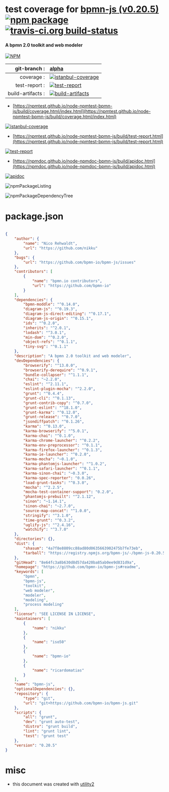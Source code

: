 # test coverage for  [bpmn-js (v0.20.5)](https://github.com/bpmn-io/bpmn-js#readme)  [![npm package](https://img.shields.io/npm/v/npmtest-bpmn-js.svg?style=flat-square)](https://www.npmjs.org/package/npmtest-bpmn-js) [![travis-ci.org build-status](https://api.travis-ci.org/npmtest/node-npmtest-bpmn-js.svg)](https://travis-ci.org/npmtest/node-npmtest-bpmn-js)
#### A bpmn 2.0 toolkit and web modeler

[![NPM](https://nodei.co/npm/bpmn-js.png?downloads=true&downloadRank=true&stars=true)](https://www.npmjs.com/package/bpmn-js)

| git-branch : | [alpha](https://github.com/npmtest/node-npmtest-bpmn-js/tree/alpha)|
|--:|:--|
| coverage : | [![istanbul-coverage](https://npmtest.github.io/node-npmtest-bpmn-js/build/coverage.badge.svg)](https://npmtest.github.io/node-npmtest-bpmn-js/build/coverage.html/index.html)|
| test-report : | [![test-report](https://npmtest.github.io/node-npmtest-bpmn-js/build/test-report.badge.svg)](https://npmtest.github.io/node-npmtest-bpmn-js/build/test-report.html)|
| build-artifacts : | [![build-artifacts](https://npmtest.github.io/node-npmtest-bpmn-js/glyphicons_144_folder_open.png)](https://github.com/npmtest/node-npmtest-bpmn-js/tree/gh-pages/build)|

- [https://npmtest.github.io/node-npmtest-bpmn-js/build/coverage.html/index.html](https://npmtest.github.io/node-npmtest-bpmn-js/build/coverage.html/index.html)

[![istanbul-coverage](https://npmtest.github.io/node-npmtest-bpmn-js/build/screenCapture.buildCi.browser.%252Ftmp%252Fbuild%252Fcoverage.lib.html.png)](https://npmtest.github.io/node-npmtest-bpmn-js/build/coverage.html/index.html)

- [https://npmtest.github.io/node-npmtest-bpmn-js/build/test-report.html](https://npmtest.github.io/node-npmtest-bpmn-js/build/test-report.html)

[![test-report](https://npmtest.github.io/node-npmtest-bpmn-js/build/screenCapture.buildCi.browser.%252Ftmp%252Fbuild%252Ftest-report.html.png)](https://npmtest.github.io/node-npmtest-bpmn-js/build/test-report.html)

- [https://npmdoc.github.io/node-npmdoc-bpmn-js/build/apidoc.html](https://npmdoc.github.io/node-npmdoc-bpmn-js/build/apidoc.html)

[![apidoc](https://npmdoc.github.io/node-npmdoc-bpmn-js/build/screenCapture.buildCi.browser.%252Ftmp%252Fbuild%252Fapidoc.html.png)](https://npmdoc.github.io/node-npmdoc-bpmn-js/build/apidoc.html)

![npmPackageListing](https://npmtest.github.io/node-npmtest-bpmn-js/build/screenCapture.npmPackageListing.svg)

![npmPackageDependencyTree](https://npmtest.github.io/node-npmtest-bpmn-js/build/screenCapture.npmPackageDependencyTree.svg)



# package.json

```json

{
    "author": {
        "name": "Nico Rehwaldt",
        "url": "https://github.com/nikku"
    },
    "bugs": {
        "url": "https://github.com/bpmn-io/bpmn-js/issues"
    },
    "contributors": [
        {
            "name": "bpmn.io contributors",
            "url": "https://github.com/bpmn-io"
        }
    ],
    "dependencies": {
        "bpmn-moddle": "^0.14.0",
        "diagram-js": "^0.19.3",
        "diagram-js-direct-editing": "^0.17.1",
        "diagram-js-origin": "^0.15.1",
        "ids": "^0.2.0",
        "inherits": "^2.0.1",
        "lodash": "^3.0.1",
        "min-dom": "^0.2.0",
        "object-refs": "^0.1.1",
        "tiny-svg": "^0.1.1"
    },
    "description": "A bpmn 2.0 toolkit and web modeler",
    "devDependencies": {
        "browserify": "^13.0.0",
        "browserify-derequire": "^0.9.1",
        "bundle-collapser": "^1.1.1",
        "chai": "~2.2.0",
        "eslint": "^2.11.1",
        "eslint-plugin-mocha": "^2.2.0",
        "grunt": "^0.4.4",
        "grunt-cli": "^0.1.13",
        "grunt-contrib-copy": "^0.7.0",
        "grunt-eslint": "^18.1.0",
        "grunt-karma": "^0.12.0",
        "grunt-release": "^0.7.0",
        "jsondiffpatch": "^0.1.26",
        "karma": "^0.13.0",
        "karma-browserify": "^5.0.1",
        "karma-chai": "^0.1.0",
        "karma-chrome-launcher": "^0.2.2",
        "karma-env-preprocessor": "^0.1.1",
        "karma-firefox-launcher": "^0.1.3",
        "karma-ie-launcher": "^0.2.0",
        "karma-mocha": "~0.1.0",
        "karma-phantomjs-launcher": "^1.0.2",
        "karma-safari-launcher": "^0.1.1",
        "karma-sinon-chai": "~0.3.0",
        "karma-spec-reporter": "0.0.26",
        "load-grunt-tasks": "^0.3.0",
        "mocha": "^2.2.5",
        "mocha-test-container-support": "0.2.0",
        "phantomjs-prebuilt": "^2.1.12",
        "sinon": "~1.14.1",
        "sinon-chai": "~2.7.0",
        "source-map-concat": "^1.0.0",
        "stringify": "^3.1.0",
        "time-grunt": "^0.3.2",
        "uglify-js": "^2.4.16",
        "watchify": "^3.7.0"
    },
    "directories": {},
    "dist": {
        "shasum": "4a7f8e8809cc88ad80d0635663902475b7fe73eb",
        "tarball": "https://registry.npmjs.org/bpmn-js/-/bpmn-js-0.20.5.tgz"
    },
    "gitHead": "8e64fc3a8b630d8d57da420ba85ab0ee9d831d9a",
    "homepage": "https://github.com/bpmn-io/bpmn-js#readme",
    "keywords": [
        "bpmn",
        "bpmn-js",
        "toolkit",
        "web modeler",
        "modeler",
        "modeling",
        "process modeling"
    ],
    "license": "SEE LICENSE IN LICENSE",
    "maintainers": [
        {
            "name": "nikku"
        },
        {
            "name": "iso50"
        },
        {
            "name": "bpmn-io"
        },
        {
            "name": "ricardomatias"
        }
    ],
    "name": "bpmn-js",
    "optionalDependencies": {},
    "repository": {
        "type": "git",
        "url": "git+https://github.com/bpmn-io/bpmn-js.git"
    },
    "scripts": {
        "all": "grunt",
        "dev": "grunt auto-test",
        "distro": "grunt build",
        "lint": "grunt lint",
        "test": "grunt test"
    },
    "version": "0.20.5"
}
```



# misc
- this document was created with [utility2](https://github.com/kaizhu256/node-utility2)
